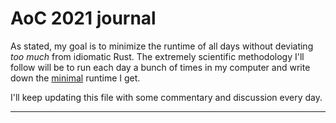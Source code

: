 # AoC 2021 journal

As stated, my goal is to minimize the runtime of all days without deviating *too much* from idiomatic Rust. The extremely scientific methodology I'll follow will be to run each day a bunch of times in my computer and write down the [minimal](https://stackoverflow.com/a/43939840) runtime I get.

I'll keep updating this file with some commentary and discussion every day.

---
